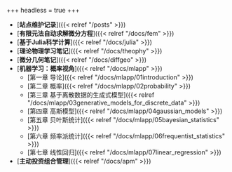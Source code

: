 +++
headless = true
+++

- [**站点维护记录**]({{< relref "/posts" >}})
- [**有限元法自动求解微分方程**]({{< relref "/docs/fem" >}})   
- [**基于Julia科学计算**]({{< relref "/docs/julia" >}}) 
- [**理论物理学习笔记**]({{< relref "/docs/theophy" >}})  
- [**微分几何笔记**]({{< relref "/docs/diffgeo" >}})
- [**机器学习：概率视角**]({{< relref "/docs/mlapp" >}})
    - [第一章 导论]({{< relref "/docs/mlapp/01introduction" >}})
    - [第二章 概率]({{< relref "/docs/mlapp/02probability" >}})
    - [第三章 基于离散数据的生成式模型]({{< relref "/docs/mlapp/03generative_models_for_discrete_data" >}})
    - [第四章 高斯模型]({{< relref "/docs/mlapp/04gaussian_models" >}})
    - [第五章 贝叶斯统计]({{< relref "/docs/mlapp/05bayesian_statistics" >}})
    - [第六章 频率派统计]({{< relref "/docs/mlapp/06frequentist_statistics" >}})
    - [第七章 线性回归]({{< relref "/docs/mlapp/07linear_regression" >}})
- [**主动投资组合管理**]({{< relref "/docs/apm" >}})





